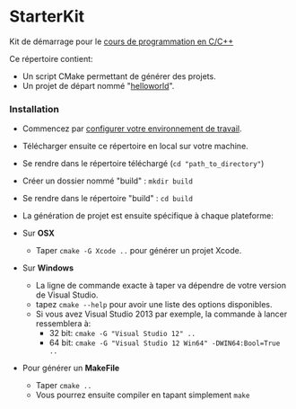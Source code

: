 # StarterKit

Kit de démarrage pour le [cours de programmation en C/C++](https://github.com/paccpp/paccpp)

Ce répertoire contient:
- Un script CMake permettant de générer des projets.
- Un projet de départ nommé "[helloworld](source/projects/helloworld)".

### Installation

- Commencez par [configurer votre environnement de travail](https://github.com/paccpp/paccpp/blob/master/setup/readme.md).

- Télécharger ensuite ce répertoire en local sur votre machine.

- Se rendre dans le répertoire téléchargé (`cd "path_to_directory"`)

- Créer un dossier nommé "build" : `mkdir build`

- Se rendre dans le répertoire "build" : `cd build`

- La génération de projet est ensuite spécifique à chaque plateforme:

- Sur **OSX**
  - Taper `cmake -G Xcode ..` pour générer un projet Xcode.


- Sur **Windows**
  - La ligne de commande exacte à taper va dépendre de votre version de Visual Studio.
  - tapez `cmake --help` pour avoir une liste des options disponibles.
  - Si vous avez Visual Studio 2013 par exemple, la commande à lancer ressemblera à:
    - 32 bit: `cmake -G "Visual Studio 12" ..`
    - 64 bit: `cmake -G "Visual Studio 12 Win64" -DWIN64:Bool=True ..`


- Pour générer un **MakeFile**

  - Taper `cmake ..`
  - Vous pourrez ensuite compiler en tapant simplement `make`
